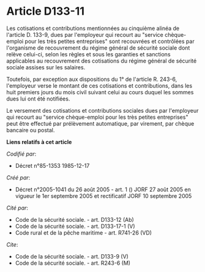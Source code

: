 # Article D133-11

Les cotisations et contributions mentionnées au cinquième alinéa de l'article D. 133-9, dues par l'employeur qui recourt au
"service chèque-emploi pour les très petites entreprises" sont recouvrées et contrôlées par l'organisme de recouvrement du
régime général de sécurité sociale dont relève celui-ci, selon les règles et sous les garanties et sanctions applicables au
recouvrement des cotisations du régime général de sécurité sociale assises sur les salaires.

Toutefois, par exception aux dispositions du 1° de l'article R. 243-6, l'employeur verse le montant de ces cotisations et
contributions, dans les huit premiers jours du mois civil suivant celui au cours duquel les sommes dues lui ont été
notifiées.

Le versement des cotisations et contributions sociales dues par l'employeur qui recourt au "service chèque-emploi pour les
très petites entreprises" peut être effectué par prélèvement automatique, par virement, par chèque bancaire ou postal.

**Liens relatifs à cet article**

_Codifié par_:

  - Décret n°85-1353 1985-12-17

_Créé par_:

  - Décret n°2005-1041 du 26 août 2005 - art. 1 () JORF 27 août 2005 en vigueur le 1er septembre 2005 et rectificatif JORF 10 septembre 2005

_Cité par_:

  - Code de la sécurité sociale. - art. D133-12 (Ab)
  - Code de la sécurité sociale. - art. D133-17-1 (V)
  - Code rural et de la pêche maritime - art. R741-26 (VD)

_Cite_:

  - Code de la sécurité sociale. - art. D133-9 (V)
  - Code de la sécurité sociale. - art. R243-6 (M)
